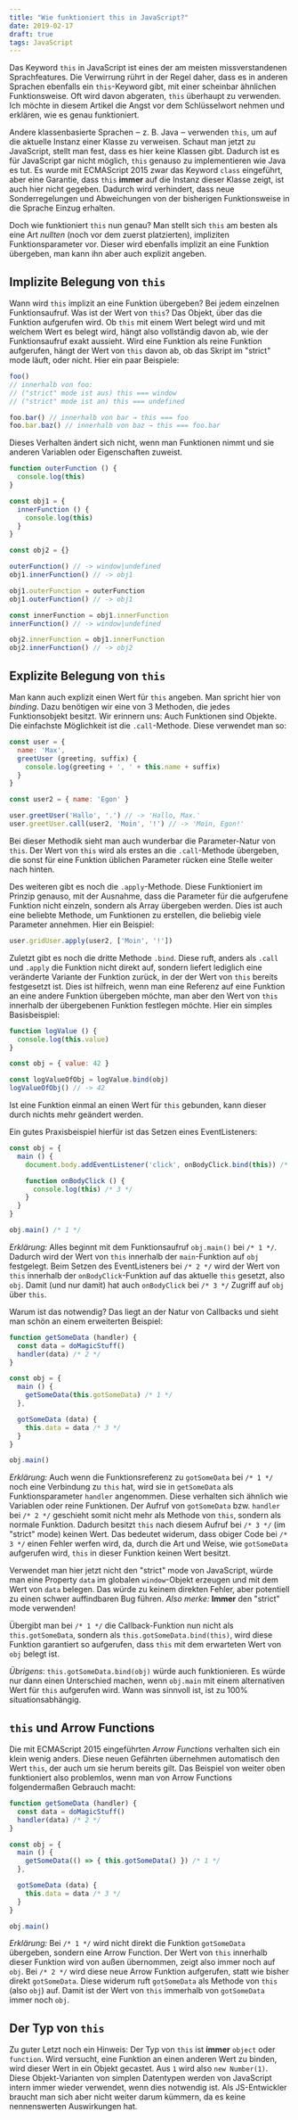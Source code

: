 ```yaml
---
title: "Wie funktioniert this in JavaScript?"
date: 2019-02-17
draft: true
tags: JavaScript
---
```


Das Keyword `this` in JavaScript ist eines der am meisten missverstandenen Sprachfeatures. Die Verwirrung rührt in der Regel daher, dass es in anderen Sprachen ebenfalls ein `this`-Keyword gibt, mit einer scheinbar ähnlichen Funktionsweise. Oft wird davon abgeraten, `this` überhaupt zu verwenden. Ich möchte in diesem Artikel die Angst vor dem Schlüsselwort nehmen und erklären, wie es genau funktioniert.

Andere klassenbasierte Sprachen ‒ z. B. Java ‒ verwenden `this`, um auf die aktuelle Instanz einer Klasse zu verweisen. Schaut man jetzt zu JavaScript, stellt man fest, dass es hier keine Klassen gibt. Dadurch ist es für JavaScript gar nicht möglich, `this` genauso zu implementieren wie Java es tut. Es wurde mit ECMAScript 2015 zwar das Keyword `class` eingeführt, aber eine Garantie, dass `this` **immer** auf die Instanz dieser Klasse zeigt, ist auch hier nicht gegeben. Dadurch wird verhindert, dass neue Sonderregelungen und Abweichungen von der bisherigen Funktionsweise in die Sprache Einzug erhalten.

Doch wie funktioniert `this` nun genau? Man stellt sich `this` am besten als eine Art *nullten* (noch vor dem zuerst platzierten), impliziten Funktionsparameter vor. Dieser wird ebenfalls implizit an eine Funktion übergeben, man kann ihn aber auch explizit angeben.

## Implizite Belegung von `this`

Wann wird `this` implizit an eine Funktion übergeben? Bei jedem einzelnen Funktionsaufruf. Was ist der Wert von `this`? Das Objekt, über das die Funktion aufgerufen wird. Ob `this` mit einem Wert belegt wird und mit welchem Wert es belegt wird, hängt also vollständig davon ab, wie der Funktionsaufruf exakt aussieht. Wird eine Funktion als reine Funktion aufgerufen, hängt der Wert von `this` davon ab, ob das Skript im "strict" mode läuft, oder nicht. Hier ein paar Beispiele:

~~~ js
foo()
// innerhalb von foo:
// ("strict" mode ist aus) this === window
// ("strict" mode ist an) this === undefined

foo.bar() // innerhalb von bar → this === foo
foo.bar.baz() // innerhalb von baz → this === foo.bar
~~~

Dieses Verhalten ändert sich nicht, wenn man Funktionen nimmt und sie anderen Variablen oder Eigenschaften zuweist.

~~~ js
function outerFunction () {
  console.log(this)
}

const obj1 = {
  innerFunction () {
    console.log(this)
  }
}

const obj2 = {}

outerFunction() // -> window|undefined
obj1.innerFunction() // -> obj1

obj1.outerFunction = outerFunction
obj1.outerFunction() // -> obj1

const innerFunction = obj1.innerFunction
innerFunction() // -> window|undefined

obj2.innerFunction = obj1.innerFunction
obj2.innerFunction() // -> obj2
~~~

## Explizite Belegung von `this`

Man kann auch explizit einen Wert für `this` angeben. Man spricht hier von *binding*. Dazu benötigen wir eine von 3 Methoden, die jedes Funktionsobjekt besitzt. Wir erinnern uns: Auch Funktionen sind Objekte. Die einfachste Möglichkeit ist die `.call`-Methode. Diese verwendet man so:

~~~ js
const user = {
  name: 'Max',
  greetUser (greeting, suffix) {
    console.log(greeting + ', ' + this.name + suffix)
  }
}

const user2 = { name: 'Egon' }

user.greetUser('Hallo', '.') // -> 'Hallo, Max.'
user.greetUser.call(user2, 'Moin', '!') // -> 'Moin, Egon!'
~~~

Bei dieser Methodik sieht man auch wunderbar die Parameter-Natur von `this`. Der Wert von `this` wird als erstes an die `.call`-Methode übergeben, die sonst für eine Funktion üblichen Parameter rücken eine Stelle weiter nach hinten.

Des weiteren gibt es noch die `.apply`-Methode. Diese Funktioniert im Prinzip genauso, mit der Ausnahme, dass die Parameter für die aufgerufene Funktion nicht einzeln, sondern als Array übergeben werden. Dies ist auch eine beliebte Methode, um Funktionen zu erstellen, die beliebig viele Parameter annehmen. Hier ein Beispiel:

~~~ js
user.gridUser.apply(user2, ['Moin', '!'])
~~~

Zuletzt gibt es noch die dritte Methode `.bind`. Diese ruft, anders als `.call` und `.apply` die Funktion nicht direkt auf, sondern liefert lediglich eine veränderte Variante der Funktion zurück, in der der Wert von `this` bereits festgesetzt ist. Dies ist hilfreich, wenn man eine Referenz auf eine Funktion an eine andere Funktion übergeben möchte, man aber den Wert von `this` innerhalb der übergebenen Funktion festlegen möchte. Hier ein simples Basisbeispiel:

~~~ js
function logValue () {
  console.log(this.value)
}

const obj = { value: 42 }

const logValueOfObj = logValue.bind(obj)
logValueOfObj() // -> 42
~~~

Ist eine Funktion einmal an einen Wert für `this` gebunden, kann dieser durch nichts mehr geändert werden.

Ein gutes Praxisbeispiel hierfür ist das Setzen eines EventListeners:

~~~ js
const obj = {
  main () {
    document.body.addEventListener('click', onBodyClick.bind(this)) /* 2 */

    function onBodyClick () {
      console.log(this) /* 3 */
    }
  }
}

obj.main() /* 1 */
~~~

*Erklärung:* Alles beginnt mit dem Funktionsaufruf `obj.main()` bei `/* 1 */`. Dadurch wird der Wert von `this` innerhalb der `main`-Funktion auf `obj` festgelegt. Beim Setzen des EventListeners bei `/* 2 */` wird der Wert von `this` innerhalb der `onBodyClick`-Funktion auf das aktuelle `this` gesetzt, also `obj`. Damit (und nur damit) hat auch `onBodyClick` bei `/* 3 */` Zugriff auf `obj` über `this`.

Warum ist das notwendig? Das liegt an der Natur von Callbacks und sieht man schön an einem erweiterten Beispiel:

~~~ js
function getSomeData (handler) {
  const data = doMagicStuff()
  handler(data) /* 2 */
}

const obj = {
  main () {
    getSomeData(this.gotSomeData) /* 1 */
  },

  gotSomeData (data) {
    this.data = data /* 3 */
  }
}

obj.main()
~~~

*Erklärung:* Auch wenn die Funktionsreferenz zu `gotSomeData` bei `/* 1 */` noch eine Verbindung zu `this` hat, wird sie in `getSomeData` als Funktionsparameter `handler` angenommen. Diese verhalten sich ähnlich wie Variablen oder reine Funktionen. Der Aufruf von `gotSomeData` bzw. `handler` bei `/* 2 */` geschieht somit nicht mehr als Methode von `this`, sondern als normale Funktion. Dadurch besitzt `this` nach diesem Aufruf bei `/* 3 */` (im "strict" mode) keinen Wert. Das bedeutet widerum, dass obiger Code bei `/* 3 */` einen Fehler werfen wird, da, durch die Art und Weise, wie `gotSomeData` aufgerufen wird, `this` in dieser Funktion keinen Wert besitzt.

Verwendet man hier jetzt nicht den "strict" mode von JavaScript, würde man eine Property `data` im globalen `window`-Objekt erzeugen und mit dem Wert von `data` belegen. Das würde zu keinem direkten Fehler, aber potentiell zu einen schwer auffindbaren Bug führen. *Also merke:* **Immer** den "strict" mode verwenden!

Übergibt man bei `/* 1 */` die Callback-Funktion nun nicht als `this.gotSomeData`, sondern als `this.gotSomeData.bind(this)`, wird diese Funktion garantiert so aufgerufen, dass `this` mit dem erwarteten Wert von `obj` belegt ist.

*Übrigens*: `this.gotSomeData.bind(obj)` würde auch funktionieren. Es würde nur dann einen Unterschied machen, wenn `obj.main` mit einem alternativen Wert für `this` aufgerufen wird. Wann was sinnvoll ist, ist zu 100% situationsabhängig.

## `this` und Arrow Functions

Die mit ECMAScript 2015 eingeführten *Arrow Functions* verhalten sich ein klein wenig anders. Diese neuen Gefährten übernehmen automatisch den Wert `this`, der auch um sie herum bereits gilt. Das Beispiel von weiter oben funktioniert also problemlos, wenn man von Arrow Functions folgendermaßen Gebrauch macht:

~~~ js
function getSomeData (handler) {
  const data = doMagicStuff()
  handler(data) /* 2 */
}

const obj = {
  main () {
    getSomeData(() => { this.gotSomeData() }) /* 1 */
  },

  gotSomeData (data) {
    this.data = data /* 3 */
  }
}

obj.main()
~~~

*Erklärung:* Bei `/* 1 */` wird nicht direkt die Funktion `gotSomeData` übergeben, sondern eine Arrow Function. Der Wert von `this` innerhalb dieser Funktion wird von außen übernommen, zeigt also immer noch auf `obj`. Bei `/* 2 */` wird diese neue Arrow Funktion aufgerufen, statt wie bisher direkt `gotSomeData`. Diese widerum ruft `gotSomeData` als Methode von `this` (also `obj`) auf. Damit ist der Wert von `this` immerhalb von `gotSomeData` immer noch `obj`.

## Der Typ von `this`

Zu guter Letzt noch ein Hinweis: Der Typ von `this` ist **immer** `object` oder `function`. Wird versucht, eine Funktion an einen anderen Wert zu binden, wird dieser Wert in ein Objekt gecastet. Aus `1` wird also `new Number(1)`. Diese Objekt-Varianten von simplen Datentypen werden von JavaScript intern immer wieder verwendet, wenn dies notwendig ist. Als JS-Entwickler braucht man sich aber nicht weiter darum kümmern, da es keine nennenswerten Auswirkungen hat.